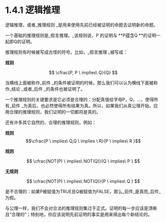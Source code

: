 # 1.4.1 逻辑推理

逻辑推理，或者\_推理规则 \_是用来使用先前已经被证明的命题去证明新的命题。

一个基础的推理规则是\_假言推理。\_该规则说，P 的证明与 \*\*P蕴含Q \*\*的证明一起即Q的证明。

推理规则有时候被写成古怪的符号。比如，\_假言推理 \_被写成：

**规则**

$$
\cfrac{P, P \ implies\ Q}{Q}
$$

当横线上面被称作\_前件 \_的条件被证明的时候，那么我们可以认为横线下面被称作\_结论 \_或者\_后件 \_的条件也被证明了。

一个推理规则的关键要求是它必须是合理的：分配真值给字母P，Q，...，使得所有\_前件 \_为真后，也必然使得所有结果为真。所以，如果我们从真公理开始，应用合理的推理规则，我们证明的一切都将是真的。

还有许多其它自然的、合理的推理规则，例如：

**规则** $$\cfrac{P \ implies\ Q,Q \ implies \ R}{P \ implies\ R }$$

**规则**

$$
\cfrac{NOT(P) \ implies\ NOT(Q)}{Q \ implies\ P }
$$

**无规则**

$$
\cfrac{NOT(P) \ implies\ NOT(Q)}{P \ implies\ Q }
$$

是不合理的：如果P被赋值为TRUE且Q被赋值为FALSE，那么\_前件\_是真而\_后件\_为假。

与公理一样，我们不会对合法的推理规则集过于正式。证明的每一步应该是清晰且“合理的”；特别地，你应该说明先前证明的事实是用来得出每个新结论的。
